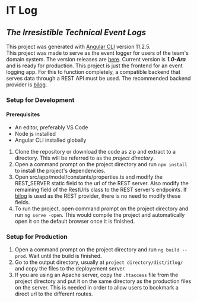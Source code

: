 # IT Log
## _The Irresistible Technical Event Logs_

This project was generated with [Angular CLI](https://github.com/angular/angular-cli) version 11.2.5.<br>
This project was made to serve as the event logger for users of the team's domain system. The version releases are [here](https://github.com/bossbuwi/itlog/releases). Current version is **_1.0-Ara_** and is ready for production. This project is just the frontend for an event logging app. For this to function completely, a compatible backend that serves data through a REST API must be used. The recommended backend provider is [bilog](https://github.com/bossbuwi/bilog).

### Setup for Development
#### Prerequisites
- An editor, preferably VS Code
- Node js installed
- Angular CLI installed globally

1. Clone the repository or download the code as zip and extract to a directory. This will be referred to as the _project directory_.
2. Open a command prompt on the project directory and run `npm install` to install the project's dependencies.
3. Open src/app/model/constants/properties.ts and modify the REST_SERVER static field to the url of the REST server. Also modify the remaining field of the RestUrls class to the REST server's endpoints. If [bilog](https://github.com/bossbuwi/bilog) is used as the REST provider, there is no need to modify these fields.
4. To run the project, open command prompt on the project directory and run `ng serve -open`. This would compile the project and automatically open it on the default browser once it is finished.

### Setup for Production
1. Open a command prompt on the project directory and run `ng build --prod`. Wait until the build is finished.
2. Go to the output directory, usually at `project directory/dist/itlog/` and copy the files to the deployement server.
3. If you are using an Apache server, copy the `.htaccess` file from the project directory and put it on the same directory as the production files on the server. This is needed in order to allow users to bookmark a direct url to the different routes.
